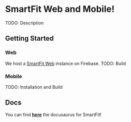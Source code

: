 # SmartFit Web and Mobile!
TODO: Description

## Getting Started

### Web
We host a [SmartFit Web](https://smartfit-9b86c.web.app/) instance on Firebase.
TODO: Build

### Mobile
TODO: Installation and Build

## Docs
You can find **[here](https://codefirst.iut.uca.fr/documentation/SmartFit/SmartFit_Docs/docusaurus/)**
the docusaurus for SmartFit!

